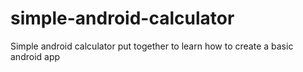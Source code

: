 # simple-android-calculator

Simple android calculator put together to learn how to create a basic android app
